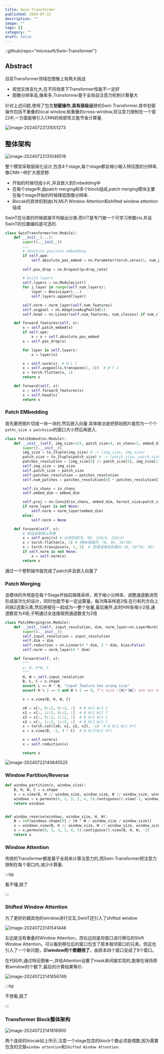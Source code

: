 ```yaml
---
title: Swin-Transformer
published: 2024-07-22
description: ""
image: ""
tags: []
category: ""
draft: false
---
```


::github{repo="microsoft/Swin-Transformer"}

## Abstract

目前Transformer领域在图像上有两大挑战

- 视觉实体变化大,在不同场景下Transformer性能不一定好
- 图像分辨率高,像素多,Transformer基于全局自注意力机制计算量大

针对上述问题,使用了包含**划窗操作,具有层级设计**的Swin Transformer.其中划窗操作包括不重叠的local window,和重叠的cross-window,将注意力限制在一个窗口中,一方面能够引入CNN的局部性又能节省计算量.

![image-20240722131001273](https://p.ipic.vip/9ksj5c.png)

## 整体架构

![image-20240722131046518](https://p.ipic.vip/wkip7g.png)

整个模型采取层级化设计,包含4个stage,每个stage都会缩小输入特征图的分辨率,像CNN一样扩大感受野.

- 开始的时候切成小片,并且嵌入到Embedding中
- 在每个stage中,由patch merging和多个block组成,patch merging模块主要在每个stage开始的时候降低图像分辨率.
- Blocak的具体机制由LN,MLP,Window Attention和shifted window attention组成

SwinT在分类的时候直接平均输出分类.而ViT是专门做一个可学习参数cls.并且SwinT的位置编码是可选的.

```python
class SwinTransformer(nn.Module):
    def __init__(...):
        super().__init__()
        ...
        # absolute position embedding
        if self.ape:
            self.absolute_pos_embed = nn.Parameter(torch.zeros(1, num_patches, embed_dim))
            
        self.pos_drop = nn.Dropout(p=drop_rate)

        # build layers
        self.layers = nn.ModuleList()
        for i_layer in range(self.num_layers):
            layer = BasicLayer(...)
            self.layers.append(layer)

        self.norm = norm_layer(self.num_features)
        self.avgpool = nn.AdaptiveAvgPool1d(1)
        self.head = nn.Linear(self.num_features, num_classes) if num_classes > 0 else nn.Identity()

    def forward_features(self, x):
        x = self.patch_embed(x)
        if self.ape:
            x = x + self.absolute_pos_embed
        x = self.pos_drop(x)

        for layer in self.layers:
            x = layer(x)

        x = self.norm(x)  # B L C
        x = self.avgpool(x.transpose(1, 2))  # B C 1
        x = torch.flatten(x, 1)
        return x

    def forward(self, x):
        x = self.forward_features(x)
        x = self.head(x)
        return x
```

### Patch EMbedding

首先要把图片切成一块一块的,然后嵌入向量.具体做法是把原始图片裁剪为一个个`pathc_size x patchsize`的窗口大小然后再嵌入.

```python
class PatchEmbed(nn.Module):
    def __init__(self, img_size=224, patch_size=4, in_chans=3, embed_dim=96, norm_layer=None):
        super().__init__()
        img_size = to_2tuple(img_size) # -> (img_size, img_size)
        patch_size = to_2tuple(patch_size) # -> (patch_size, patch_size)
        patches_resolution = [img_size[0] // patch_size[0], img_size[1] // patch_size[1]]
        self.img_size = img_size
        self.patch_size = patch_size
        self.patches_resolution = patches_resolution
        self.num_patches = patches_resolution[0] * patches_resolution[1]

        self.in_chans = in_chans
        self.embed_dim = embed_dim

        self.proj = nn.Conv2d(in_chans, embed_dim, kernel_size=patch_size, stride=patch_size)
        if norm_layer is not None:
            self.norm = norm_layer(embed_dim)
        else:
            self.norm = None

    def forward(self, x):
        # 假设采取默认参数
        x = self.proj(x) # 出来的是(N, 96, 224/4, 224/4) 
        x = torch.flatten(x, 2) # 把HW维展开，(N, 96, 56*56)
        x = torch.transpose(x, 1, 2)  # 把通道维放到最后 (N, 56*56, 96)
        if self.norm is not None:
            x = self.norm(x)
        return x
```

通过一个卷积操作就完成了patch并且嵌入向量了

### Patch Merging

该模块的作用是在每个Stage开始前做降采样，用于缩小分辨率，调整通道数进而形成层次化的设计，同时也能节省一定运算量。每次降采样是2倍,在行和列方向上间隔2选取元素,然后拼接在一起成为一整个张量,最后展开,此时HW各缩小2倍,通道数变为4倍,子啊通过全连接层把通道数变为2倍

```python
class PatchMerging(nn.Module):
    def __init__(self, input_resolution, dim, norm_layer=nn.LayerNorm):
        super().__init__()
        self.input_resolution = input_resolution
        self.dim = dim
        self.reduction = nn.Linear(4 * dim, 2 * dim, bias=False)
        self.norm = norm_layer(4 * dim)

    def forward(self, x):
        """
        x: B, H*W, C
        """
        H, W = self.input_resolution
        B, L, C = x.shape
        assert L == H * W, "input feature has wrong size"
        assert H % 2 == 0 and W % 2 == 0, f"x size ({H}*{W}) are not even."

        x = x.view(B, H, W, C)

        x0 = x[:, 0::2, 0::2, :]  # B H/2 W/2 C
        x1 = x[:, 1::2, 0::2, :]  # B H/2 W/2 C
        x2 = x[:, 0::2, 1::2, :]  # B H/2 W/2 C
        x3 = x[:, 1::2, 1::2, :]  # B H/2 W/2 C
        x = torch.cat([x0, x1, x2, x3], -1)  # B H/2 W/2 4*C
        x = x.view(B, -1, 4 * C)  # B H/2*W/2 4*C

        x = self.norm(x)
        x = self.reduction(x)

        return x
```

![image-20240722140645525](https://p.ipic.vip/upfv1t.png)

### Window Partition/Reverse

```python
def window_partition(x, window_size):
    B, H, W, C = x.shape
    x = x.view(B, H // window_size, window_size, W // window_size, window_size, C)
    windows = x.permute(0, 1, 3, 2, 4, 5).contiguous().view(-1, window_size, window_size, C)
    return windows


def window_reverse(windows, window_size, H, W):
    B = int(windows.shape[0] / (H * W / window_size / window_size))
    x = windows.view(B, H // window_size, W // window_size, window_size, window_size, -1)
    x = x.permute(0, 1, 3, 2, 4, 5).contiguous().view(B, H, W, -1)
    return x
```

### Window Attention

传统的Transformer都是基于全局来计算注意力的,而Swin Transformer把注意力限制在每个窗口内,减少计算量.

:::tip

看不懂,跳了

:::

### Shifted Window Attention

为了更好的跟其他的window进行交互,SwinT还引入了shifted window

![image-20240722141541448](https://p.ipic.vip/ezj7mr.png)

左边是没有重叠的Window Attention，而右边则是将窗口进行移位的Shift Window Attention。可以看到移位后的窗口包含了原本相邻窗口的元素。但这也引入了一个新问题，即**window的个数翻倍了**，由原本四个窗口变成了9个窗口。

在代码中,通过特征图唯一,并给Attention设置了mask来间接实现的,能够在保持原有window的个数下,最后的计算结果等价.

![image-20240722141656749](https://p.ipic.vip/e65yx5.png)

:::tip

不想看,跳了

:::

### Transformer Block整体架构

![image-20240722141816900](https://p.ipic.vip/vwp58q.png)

两个连续的blocak如上所示,注意一个stage包含的block个数必须是偶数,因为需要包含的交替`window attention`和`Shifted Window Attention`.

